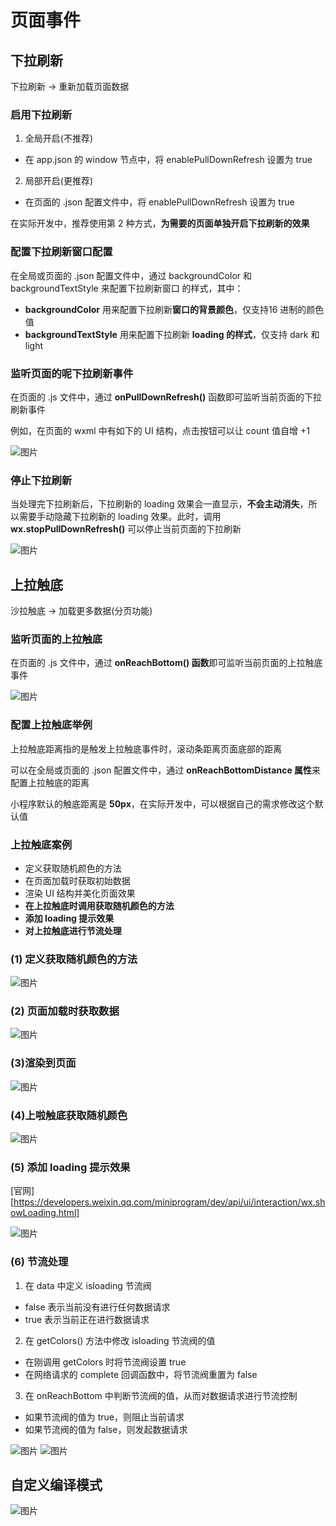 # 页面事件
## 下拉刷新
下拉刷新 -> 重新加载页面数据
### 启用下拉刷新
1. 全局开启(不推荐)
*  在 app.json 的 window 节点中，将 enablePullDownRefresh 设置为 true

2. 局部开启(更推荐)
* 在页面的 .json 配置文件中，将 enablePullDownRefresh 设置为 true

在实际开发中，推荐使用第 2 种方式，**为需要的页面单独开启下拉刷新的效果**
### 配置下拉刷新窗口配置
在全局或页面的 .json 配置文件中，通过 backgroundColor 和 backgroundTextStyle 来配置下拉刷新窗口
的样式，其中：

* **backgroundColor** 用来配置下拉刷新**窗口的背景颜色**，仅支持16 进制的颜色值
* **backgroundTextStyle** 用来配置下拉刷新 **loading 的样式**，仅支持 dark 和 light

### 监听页面的呢下拉刷新事件
在页面的 .js 文件中，通过 **onPullDownRefresh()** 函数即可监听当前页面的下拉刷新事件

例如，在页面的 wxml 中有如下的 UI 结构，点击按钮可以让 count 值自增 +1

![图片](../.vuepress/public/images/pulldown1.png)
### 停止下拉刷新
当处理完下拉刷新后，下拉刷新的 loading 效果会一直显示，**不会主动消失**，所以需要手动隐藏下拉刷新的
loading 效果。此时，调用 **wx.stopPullDownRefresh()** 可以停止当前页面的下拉刷新


![图片](../.vuepress/public/images/stoppulldown.png)

## 上拉触底 
沙拉触底 -> 加载更多数据(分页功能)
### 监听页面的上拉触底
在页面的 .js 文件中，通过 **onReachBottom() 函数**即可监听当前页面的上拉触底事件

![图片](../.vuepress/public/images/rb1.png)

### 配置上拉触底举例
上拉触底距离指的是触发上拉触底事件时，滚动条距离页面底部的距离

可以在全局或页面的 .json 配置文件中，通过 **onReachBottomDistance 属性**来配置上拉触底的距离

小程序默认的触底距离是 **50px**，在实际开发中，可以根据自己的需求修改这个默认值
### 上拉触底案例
* 定义获取随机颜色的方法
* 在页面加载时获取初始数据
* 渲染 UI 结构并美化页面效果
* **在上拉触底时调用获取随机颜色的方法**
* **添加 loading 提示效果**
* **对上拉触底进行节流处理**
### (1) 定义获取随机颜色的方法
![图片](../.vuepress/public/images/color1.png)
### (2) 页面加载时获取数据
![图片](../.vuepress/public/images/color2.png)
### (3)渲染到页面
![图片](../.vuepress/public/images/color3.png)
### (4)上啦触底获取随机颜色
![图片](../.vuepress/public/images/color5.png)
### (5) 添加 loading 提示效果
[官网][https://developers.weixin.qq.com/miniprogram/dev/api/ui/interaction/wx.showLoading.html]

![图片](../.vuepress/public/images/color6.png)
### (6) 节流处理
1. 在 data 中定义 isloading 节流阀
* false 表示当前没有进行任何数据请求
* true 表示当前正在进行数据请求

2. 在 getColors() 方法中修改 isloading 节流阀的值
* 在刚调用 getColors 时将节流阀设置 true
* 在网络请求的 complete 回调函数中，将节流阀重置为 false

3. 在 onReachBottom 中判断节流阀的值，从而对数据请求进行节流控制
* 如果节流阀的值为 true，则阻止当前请求
* 如果节流阀的值为 false，则发起数据请求

![图片](../.vuepress/public/images/color7.png)
![图片](../.vuepress/public/images/color8.png)

## 自定义编译模式
![图片](../.vuepress/public/images/bianyi1.png)













